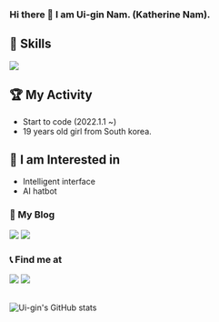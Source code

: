### Hi there 👋  I am Ui-gin Nam. (Katherine Nam).

## 📌 Skills
<a target=""><img src="https://img.shields.io/badge/C++-blue?style=flat-square&logo=cplusplus&logoColor=white"/></a>

## 🏆 My Activity
* Start to code (2022.1.1 ~)
* 19 years old girl from South korea.

## 💭 I am Interested in
* Intelligent interface
* AI hatbot

### 📔 My Blog
<a href="" target="_blank"><img src="https://img.shields.io/badge/Blog-000000?style=flag-square&logo=notion&logoColor=white"/></a>
<a href="" target="_blank"><img src="https://img.shields.io/badge/Tistory Blog-181717?style=flag-square&logo=&logoColor=white"/></a>

### 📞 Find me at  
<a href="" target="_blank"><img src="https://img.shields.io/badge/skadmlwls9455@gmail.com-EA4335?style=flat-square&logo=gmail&logoColor=white"/></a>
<a href="" target="_blank"><img src="https://img.shields.io/badge/skadmlwls9455@naver.com-03C75A?style=flat-square&logo=Naver&logoColor=white"/></a>
<br></br>

![Ui-gin's GitHub stats](https://github-readme-stats.vercel.app/api?username=skadmlwls9455&show_icons=true&theme=apprentice)

